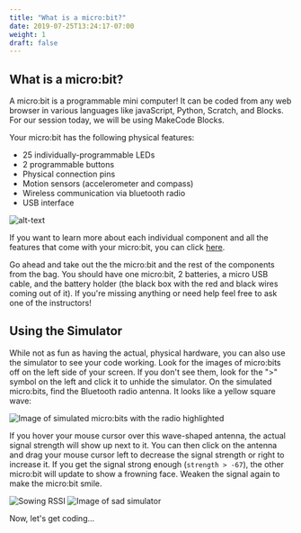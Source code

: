 ```yaml
---
title: "What is a micro:bit?"
date: 2019-07-25T13:24:17-07:00
weight: 1
draft: false
---
```


## What is a micro:bit?

A micro:bit is a programmable mini computer! It can be coded from any web browser in various languages like javaScript, Python, Scratch, and Blocks. For our session today, we will be using MakeCode Blocks.

Your micro:bit has the following physical features:

- 25 individually-programmable LEDs
- 2 programmable buttons
- Physical connection pins
- Motion sensors (accelerometer and compass)
- Wireless communication via bluetooth radio
- USB interface

![alt-text](../img/microbit-hardware-access.jpg)

If you want to learn more about each individual component and all the features that come with your micro:bit, you can click [here](https://micro:bit.org/guide/features/).

Go ahead and take out the the micro:bit and the rest of the components from the bag. You should have one micro:bit, 2 batteries, a micro USB cable, and the battery holder (the black box with the red and black wires coming out of it). If you're missing anything or need help feel free to ask one of the instructors!

## Using the Simulator
While not as fun as having the actual, physical hardware, you can also use the simulator to see your code working. Look for the images of micro:bits off on the left side of your screen. If you don't see them, look for the ">" symbol on the left and click it to unhide the simulator. On the simulated micro:bits, find the Bluetooth radio antenna. It looks like a yellow square wave:

![Image of simulated micro:bits with the radio highlighted](../img/simulatorStart.png)

If you hover your mouse cursor over this wave-shaped antenna, the actual signal strength will show up next to it. You can then click on the antenna and drag your mouse cursor left to decrease the signal strength or right to increase it. If you get the signal strong enough (`strength > -67`), the other micro:bit will update to show a frowning face. Weaken the signal again to make the micro:bit smile.

![Sowing RSSI](../img/showingRSSI.png)
![Image of sad simulator](../img/sadSimulator.png)

Now, let's get coding...
